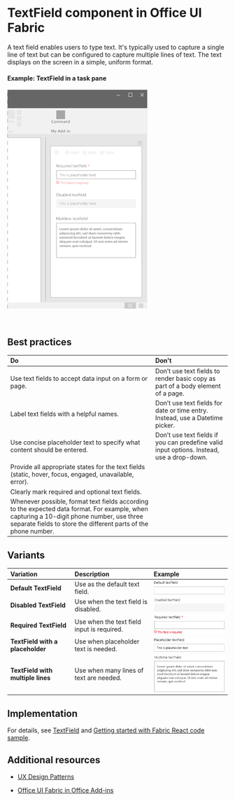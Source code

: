 # TextField component in Office UI Fabric

A text field enables users to type text. It's typically used to capture a single line of text but can be configured to capture multiple lines of text. The text displays on the screen in a simple, uniform format.
  
#### Example: TextField in a task pane

![An image showing the Textfield](../../images/overview_withApp_textField.png)

<br/>

## Best practices

|**Do**|**Don't**|
|:------------|:--------------|
|Use text fields to accept data input on a form or page.|Don’t use text fields to render basic copy as part of a body element of a page.|
|Label text fields with a helpful names.|Don’t use text fields for date or time entry. Instead, use a Datetime picker.|
|Use concise placeholder text to specify what content should be entered.|Don’t use text fields if you can predefine valid input options. Instead, use a drop-down.|
|Provide all appropriate states for the text fields (static, hover, focus, engaged, unavailable, error).||
|Clearly mark required and optional text fields.||
|Whenever possible, format text fields according to the expected data format. For example, when capturing a 10-digit phone number, use three separate fields to store the different parts of the phone number.||

## Variants

|**Variation**|**Description**|**Example**|
|:------------|:--------------|:----------|
|**Default TextField**|Use as the default text field.|![Default TextField image](../../images/textfieldDefault.png)<br/>|
|**Disabled TextField**|Use when the text field is disabled.|![Disabled TextField image](../../images/textfieldDisabled.png)<br/>|
|**Required TextField**|Use when the text field input is required.|![Required TextField image](../../images/textfieldRequired.png)<br/>|
|**TextField with a placeholder**|Use when placeholder text is needed.|![TextField with a placeholder image](../../images/textfieldPlaceholder.png)<br/>|
|**TextField with multiple lines**|Use when many lines of text are needed.|![TextField with a placeholder image](../../images/textfieldMulti.png)<br/>|

## Implementation

For details, see [TextField](https://dev.office.com/fabric#/components/textfield) and [Getting started with Fabric React code sample](https://github.com/OfficeDev/Word-Add-in-GettingStartedFabricReact).

## Additional resources

- [UX Design Patterns](https://github.com/OfficeDev/Office-Add-in-UX-Design-Patterns-Code)

- [Office UI Fabric in Office Add-ins](office-ui-fabric.md)
